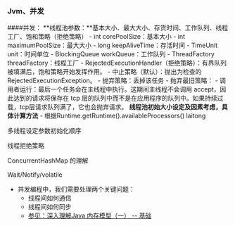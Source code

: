 ### Jvm、并发
####并发：
**线程池参数：**基本大小、最大大小、存货时间、工作队列、线程工厂、饱和策略（拒绝策略）
	- int corePoolSize：基本大小
	- int maximumPoolSize：最大大小
	- long keepAliveTime：存活时间
	- TimeUnit unit：时间单位
	- BlockingQueue<Runnable> workQueue：工作队列
	- ThreadFactory threadFactory：线程工厂
	- RejectedExecutionHandler（拒绝策略）：有界队列被填满后，饱和策略开始发挥作用。
		- 中止策略（默认）：抛出为检查的 RejectedExecutionException。
		- 抛弃策略：丢掉该任务
		- 抛弃最旧策略：
		- 调用者运行：最后一个任务会在主线程中执行。这期间主线程不会调用 accept，因此达到的请求将保存在 tcp 层的队列中而不是在应用程序的队列中。如果持续过载，tcp层请求队列满了，它也会抛弃请求。
**线程池初始大小设定及因素考虑，具体计算方法**
	- 根据Runtime.getRuntime().availableProcessors() laitong

多线程设定参数初始化顺序

线程拒绝策略

ConcurrentHashMap 的理解

Wait/Notify/volatile
- 并发编程中，我们需要处理两个关键问题：
	- 线程间如何通信
	- 线程间如何同步
	- [参见：深入理解Java 内存模型（一） -- 基础](http://www.infoq.com/cn/articles/java-memory-model-1)